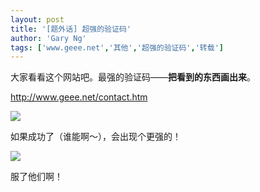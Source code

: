```yaml
---
layout: post
title: '[题外话] 超强的验证码'
author: 'Gary Ng'
tags: ['www.geee.net','其他','超强的验证码','转载']
---
```


  


大家看看这个网站吧。最强的验证码——**把看到的东西画出来**。

<http://www.geee.net/contact.htm>

![](http://2.bp.blogspot.com/-eP-GpxRmmho/Tq_WqdMvyNI/AAAAAAAAAcg/1LfS-1zl9LQ/s1600/validationcode.jpg)

  


如果成功了（谁能啊～），会出现个更强的！

![](http://1.bp.blogspot.com/-_-IHzPsV_lE/Tq_XFuTtiYI/AAAAAAAAAco/yDDyVeOAqGU/s1600/validationcode1.jpg)

  


服了他们啊！
